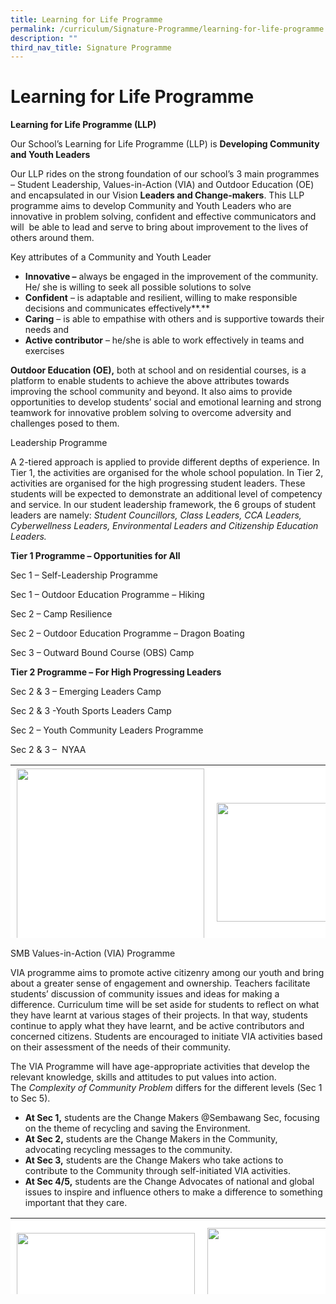 ```yaml
---
title: Learning for Life Programme
permalink: /curriculum/Signature-Programme/learning-for-life-programme
description: ""
third_nav_title: Signature Programme
---
```

Learning for Life Programme
===========================

**Learning for Life Programme (LLP)**

Our School’s Learning for Life Programme (LLP) is **Developing Community and Youth Leaders**

Our LLP rides on the strong foundation of our school’s 3 main programmes – Student Leadership, Values-in-Action (VIA) and Outdoor Education (OE) and encapsulated in our Vision **Leaders and Change-makers**. This LLP programme aims to develop Community and Youth Leaders who are innovative in problem solving, confident and effective communicators and  will  be able to lead and serve to bring about improvement to the lives of others around them.

Key attributes of a Community and Youth Leader

*   **Innovative –** always be engaged in the improvement of the community. He/ she is willing to seek all possible solutions to solve
*   **Confident** – is adaptable and resilient, willing to make responsible decisions and communicates effectively**.**
*   **Caring** – is able to empathise with others and is supportive towards their needs and
*   **Active contributor** – he/she is able to work effectively in teams and exercises

**Outdoor Education (OE),** both at school and on residential courses, is a platform to enable students to achieve the above attributes towards improving the school community and beyond. It also aims to provide opportunities to develop students’ social and emotional learning and strong teamwork for innovative problem solving to overcome adversity and challenges posed to them.

Leadership Programme

A 2-tiered approach is applied to provide different depths of experience. In Tier 1, the activities are organised for the whole school population. In Tier 2, activities are organised for the high progressing student leaders. These students will be expected to demonstrate an additional level of competency and service. In our student leadership framework, the 6 groups of student leaders are namely: _Student Councillors, Class Leaders, CCA Leaders, Cyberwellness Leaders, Environmental Leaders and Citizenship Education Leaders._

**Tier 1 Programme – Opportunities for All**

Sec 1 – Self-Leadership Programme

Sec 1 – Outdoor Education Programme – Hiking

Sec 2 – Camp Resilience

Sec 2 – Outdoor Education Programme – Dragon Boating

Sec 3 – Outward Bound Course (OBS) Camp

**Tier 2 Programme – For High Progressing Leaders**

Sec 2 & 3 – Emerging Leaders Camp

Sec 2 & 3 -Youth Sports Leaders Camp

Sec 2 – Youth Community Leaders Programme

Sec 2 & 3 –  NYAA

<table width="508" style="box-sizing: inherit; border-collapse: collapse; border-spacing: 0px; max-width: 100%; height: 277px;"><tbody style="box-sizing: inherit;"><tr style="box-sizing: inherit; background: rgb(255, 255, 255);"><td style="box-sizing: inherit; padding: 5px 10px; width: 160px;"><a href="https://sembawangsec.moe.edu.sg/wp-content/uploads/2020/11/LLP1.jpg" style="box-sizing: inherit; background-color: transparent; transition: all 0.25s ease-in-out 0s; text-decoration: underline; color: rgb(31, 211, 154);"><img class="alignnone wp-image-5625 size-medium" src="https://sembawangsec.moe.edu.sg/wp-content/uploads/2020/11/LLP1-300x229.jpg" alt="" width="300" height="229" srcset="/wp-content/uploads/2020/11/LLP1-300x229.jpg 300w, /wp-content/uploads/2020/11/LLP1.jpg 442w" sizes="(max-width: 300px) 100vw, 300px" style="box-sizing: inherit; border: 0px; vertical-align: middle; max-width: 100%; height: auto; margin-bottom: 10px;"></a><p style="box-sizing: inherit; font-size: 1em;"></p><p style="box-sizing: inherit; font-size: 1em;">Outdoor Education Programme – Dragon Boating</p></td><td style="box-sizing: inherit; padding: 5px 10px; width: 161.6px;"><a href="https://sembawangsec.moe.edu.sg/wp-content/uploads/2020/11/LLP2.jpg" style="box-sizing: inherit; background-color: transparent; transition: all 0.25s ease-in-out 0s; text-decoration: underline; color: rgb(31, 211, 154);"><img class="alignnone wp-image-5626 size-full" src="https://sembawangsec.moe.edu.sg/wp-content/uploads/2020/11/LLP2.jpg" alt="" width="190" height="150" style="box-sizing: inherit; border: 0px; vertical-align: middle; max-width: 100%; height: auto; margin-bottom: 10px;"></a><p style="box-sizing: inherit; font-size: 1em;"></p><p style="box-sizing: inherit; font-size: 1em;">NW Youth Community Leaders&nbsp; Programme</p></td><td style="box-sizing: inherit; padding: 5px 10px; width: 166.4px;"><a href="https://sembawangsec.moe.edu.sg/wp-content/uploads/2020/11/LLP3.jpg" style="box-sizing: inherit; background-color: transparent; transition: all 0.25s ease-in-out 0s; text-decoration: underline; color: rgb(31, 211, 154);"><img class="alignnone wp-image-5627 " src="https://sembawangsec.moe.edu.sg/wp-content/uploads/2020/11/LLP3.jpg" alt="" width="178" height="135" style="box-sizing: inherit; border: 0px; vertical-align: middle; max-width: 100%; height: auto; margin-bottom: 10px;"></a><p style="box-sizing: inherit; font-size: 1em;"></p><p style="box-sizing: inherit; font-size: 1em;">Emerging Leaders Camp</p><p style="box-sizing: inherit; font-size: 1em;">&nbsp;</p></td></tr></tbody></table>

SMB Values-in-Action (VIA) Programme

VIA programme aims to promote active citizenry among our youth and bring about a greater sense of engagement and ownership. Teachers facilitate students’ discussion of community issues and ideas for making a difference. Curriculum time will be set aside for students to reflect on what they have learnt at various stages of their projects. In that way, students continue to apply what they have learnt, and be active contributors and concerned citizens. Students are encouraged to initiate VIA activities based on their assessment of the needs of their community.

The VIA Programme will have age-appropriate activities that develop the relevant knowledge, skills and attitudes to put values into action. The _Complexity of Community Problem_ differs for the different levels (Sec 1 to Sec 5).

*   **At Sec 1,** students are the Change Makers @Sembawang Sec, focusing on the theme of recycling and saving the Environment.
*   **At Sec 2,** students are the Change Makers in the Community, advocating recycling messages to the community.
*   **At Sec 3,** students are the Change Makers who take actions to contribute to the Community through self-initiated VIA activities.
*   **At Sec 4/5,** students are the Change Advocates of national and global issues to inspire and influence others to make a difference to something important that they care.

<table width="506" style="box-sizing: inherit; border-collapse: collapse; border-spacing: 0px; max-width: 100%; height: 122px;"><tbody style="box-sizing: inherit;"><tr style="box-sizing: inherit; background: rgb(255, 255, 255);"><td style="box-sizing: inherit; padding: 5px 10px; width: 161.6px;"><img class="alignnone size-full wp-image-5629" src="https://sembawangsec.moe.edu.sg/wp-content/uploads/2020/11/LLP4.png" alt="" width="285" height="260" style="box-sizing: inherit; border: 0px; vertical-align: middle; max-width: 100%; height: auto; margin-bottom: 10px;"><p style="box-sizing: inherit; font-size: 1em;"></p><p style="box-sizing: inherit; font-size: 1em;">Change Makers @Sembawang Sec, focusing on the theme of recycling and saving the Environment. – Beach Cleaning</p></td><td style="box-sizing: inherit; padding: 5px 10px; width: 161.6px;"><img class="alignnone size-medium wp-image-5630" src="https://sembawangsec.moe.edu.sg/wp-content/uploads/2020/11/LLP5-300x266.jpg" alt="" width="300" height="266" srcset="/wp-content/uploads/2020/11/LLP5-300x266.jpg 300w, /wp-content/uploads/2020/11/LLP5.jpg 454w" sizes="(max-width: 300px) 100vw, 300px" style="box-sizing: inherit; border: 0px; vertical-align: middle; max-width: 100%; height: auto; margin-bottom: 10px;"><p style="box-sizing: inherit; font-size: 1em;"></p><p style="box-sizing: inherit; font-size: 1em;">Change Makers who take actions to contribute to the Community through self-initiated VIA activities. – HDB Gate Painting</p></td><td style="box-sizing: inherit; padding: 5px 10px; width: 162.4px;"><img class="alignnone size-medium wp-image-5631" src="https://sembawangsec.moe.edu.sg/wp-content/uploads/2020/11/LLP6-300x246.jpg" alt="" width="300" height="246" srcset="/wp-content/uploads/2020/11/LLP6-300x246.jpg 300w, /wp-content/uploads/2020/11/LLP6.jpg 317w" sizes="(max-width: 300px) 100vw, 300px" style="box-sizing: inherit; border: 0px; vertical-align: middle; max-width: 100%; height: auto; margin-bottom: 10px;"><p style="box-sizing: inherit; font-size: 1em;"></p><p style="box-sizing: inherit; font-size: 1em;">Change Advocates of national and global issues to inspire and influence others to make a difference to something important that they care about. – VIA Carnival</p></td></tr></tbody></table>